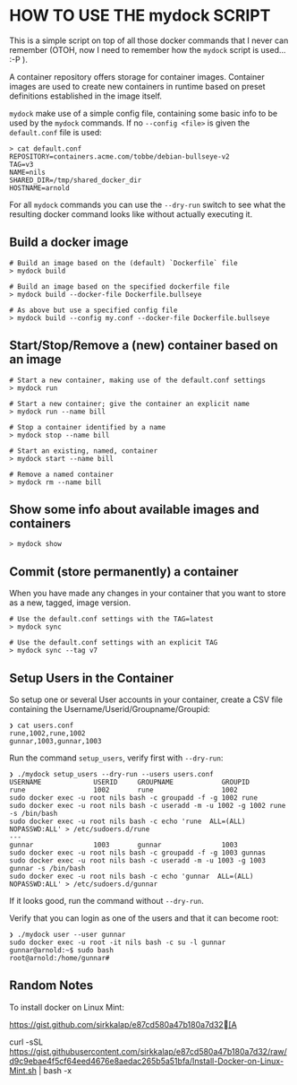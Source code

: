 # HOW TO USE THE mydock SCRIPT

This is a simple script on top of all those docker commands
that I never can remember (OTOH, now I need to remember how
the `mydock` script is used... :-P ).

A container repository offers storage for container images.
Container images are used to create new containers in runtime
based on preset definitions established in the image itself.

`mydock` make use of a simple config file, containing some
basic info to be used by the `mydock` commands. If no 
`--config <file>` is given the `default.conf` file is used:

    > cat default.conf
    REPOSITORY=containers.acme.com/tobbe/debian-bullseye-v2
    TAG=v3
    NAME=nils
    SHARED_DIR=/tmp/shared_docker_dir
    HOSTNAME=arnold
    
For all `mydock` commands you can use the `--dry-run` switch
to see what the resulting docker command looks like without
actually executing it.

## Build a docker image

    # Build an image based on the (default) `Dockerfile` file
    > mydock build
    
    # Build an image based on the specified dockerfile file
    > mydock build --docker-file Dockerfile.bullseye
    
    # As above but use a specified config file
    > mydock build --config my.conf --docker-file Dockerfile.bullseye

## Start/Stop/Remove a (new) container based on an image

    # Start a new container, making use of the default.conf settings
    > mydock run
    
    # Start a new container; give the container an explicit name
    > mydock run --name bill

    # Stop a container identified by a name
    > mydock stop --name bill

    # Start an existing, named, container
    > mydock start --name bill

    # Remove a named container
    > mydock rm --name bill

## Show some info about available images and containers

    > mydock show

## Commit (store permanently) a container

When you have made any changes in your container that you want to
store as a new, tagged, image version.

    # Use the default.conf settings with the TAG=latest
    > mydock sync 

    # Use the default.conf settings with an explicit TAG
    > mydock sync --tag v7


## Setup Users in the Container

So setup one or several User accounts in your container,
create a CSV file containing the Username/Userid/Groupname/Groupid:

    ❯ cat users.conf 
    rune,1002,rune,1002
    gunnar,1003,gunnar,1003 

Run the command `setup_users`, verify first with `--dry-run`:

    ❯ ./mydock setup_users --dry-run --users users.conf
    USERNAME             USERID     GROUPNAME            GROUPID
    rune                 1002       rune                 1002
    sudo docker exec -u root nils bash -c groupadd -f -g 1002 rune
    sudo docker exec -u root nils bash -c useradd -m -u 1002 -g 1002 rune -s /bin/bash
    sudo docker exec -u root nils bash -c echo 'rune  ALL=(ALL) NOPASSWD:ALL' > /etc/sudoers.d/rune
    --- 
    gunnar               1003       gunnar               1003
    sudo docker exec -u root nils bash -c groupadd -f -g 1003 gunnas
    sudo docker exec -u root nils bash -c useradd -m -u 1003 -g 1003 gunnar -s /bin/bash
    sudo docker exec -u root nils bash -c echo 'gunnar  ALL=(ALL) NOPASSWD:ALL' > /etc/sudoers.d/gunnar

If it looks good, run the command without `--dry-run`.

Verify that you can login as one of the users and that it can become root:

    ❯ ./mydock user --user gunnar
    sudo docker exec -u root -it nils bash -c su -l gunnar
    gunnar@arnold:~$ sudo bash
    root@arnold:/home/gunnar#





## Random Notes

To install docker on Linux Mint:

 https://gist.github.com/sirkkalap/e87cd580a47b180a7d32[A

curl -sSL https://gist.githubusercontent.com/sirkkalap/e87cd580a47b180a7d32/raw/d9c9ebae4f5cf64eed4676e8aedac265b5a51bfa/Install-Docker-on-Linux-Mint.sh | bash -x

